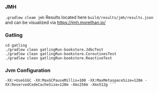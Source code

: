 ### JMH
`.gradlew cleam jmh`
Results located here `build/results/jmh/results.json`
and can be visualized via https://jmh.morethan.io/

### Gatling
```shell
cd gatling
./gradlew clean gatlingRun-bookstore.JdbcTest
./gradlew clean gatlingRun-bookstore.CoroutinesTest
./gradlew clean gatlingRun-bookstore.ReactiveTest
```


### Jvm Configuration
```shell
-XX:+UseG1GC -XX:MaxGCPauseMillis=100 -XX:MaxMetaspaceSize=128m -XX:ReservedCodeCacheSize=128m -Xms256m -Xmx512g ```